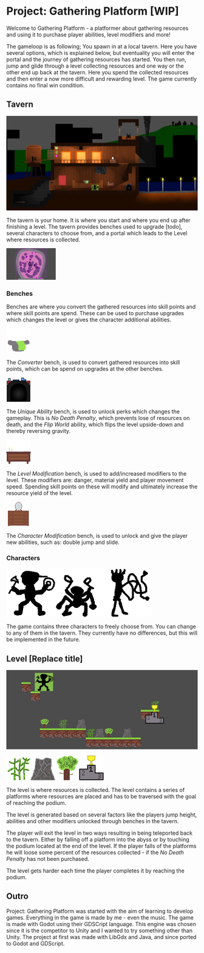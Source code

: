 # Project: Gathering Platform [WIP]

Welcome to Gathering Platform - a platformer about gathering resources and using it to purchase player abilities, level modifiers and more!

The gameloop is as following; You spawn in at a local tavern. Here you have several options, which is explained below, but eventuality you will enter the portal and the journey of gathering resources has started. You then run, jump and glide through a level collecting resources and one way or the other end up back at the tavern. Here you spend the collected resources and then enter a now more difficult and rewarding level. The game currently contains no final win condition.

## Tavern

![IMAGE OF TAVERN](https://github.com/judo347/Project-GatheringPlatform/blob/master/GIFS/img/homebase.PNG)

The tavern is your home. It is where you start and where you end up after finishing a level. The tavern provides benches used to upgrade [todo], several characters to choose from, and a portal which leads to the Level where resources is collected.

![GIF OF PORTAL](https://github.com/judo347/Project-GatheringPlatform/blob/master/GIFS/portalGif.gif)

### Benches

Benches are where you convert the gathered resources into skill points and where skill points are spend. These can be used to purchase upgrades which changes the level or gives the character additional abilities.

![IMAGE OF bench Converter](https://github.com/judo347/Project-GatheringPlatform/blob/master/Project-Gathering%20Platform/resources/01/BenchConverter001.png)

The *Converter* bench, is used to convert gathered resources into skill points, which can be spend on upgrades at the other benches.

![IMAGE OF bench Unique Abilities](https://github.com/judo347/Project-GatheringPlatform/blob/master/Project-Gathering%20Platform/resources/01/BenchUniqueAbilities001.png)

The *Unique Ability* bench, is used to unlock perks which changes the gameplay. This is *No Death Penalty*, which prevents lose of resources on death, and the *Flip World* ability, which flips the level upside-down and thereby reversing gravity.

![IMAGE OF bench Level mod](https://github.com/judo347/Project-GatheringPlatform/blob/master/Project-Gathering%20Platform/resources/01/BenchLevelMod001.png)

The *Level Modification* bench, is used to add/increased modifiers to the level. These modifiers are: danger, material yield and player movement speed. Spending skill points on these will modify and ultimately increase the resource yield of the level.

![IMAGE OF bench Char mod](https://github.com/judo347/Project-GatheringPlatform/blob/master/Project-Gathering%20Platform/resources/01/CharModBench001.png)

The *Character Modification* bench, is used to unlock and give the player new abilities, such as: double jump and slide.

### Characters

![IMAGE OF CHAR01](https://github.com/judo347/Project-GatheringPlatform/blob/master/Project-Gathering%20Platform/resources/01/Character001.png)![IMAGE OF CHAR02](https://github.com/judo347/Project-GatheringPlatform/blob/master/Project-Gathering%20Platform/resources/01/Character002.png)![IMAGE OF CHAR03](https://github.com/judo347/Project-GatheringPlatform/blob/master/Project-Gathering%20Platform/resources/01/Character003.png)

The game contains three characters to freely choose from. You can change to any of them in the tavern. They currently have no differences, but this will be implemented in the future.

## Level [Replace title]

![IMAGE OF LEVEL](https://github.com/judo347/Project-GatheringPlatform/blob/master/GIFS/img/level02.PNG)

![IMAGE OF MAT01](https://github.com/judo347/Project-GatheringPlatform/blob/master/Project-Gathering%20Platform/resources/01/Material001.png)![IMAGE OF MAT02](https://github.com/judo347/Project-GatheringPlatform/blob/master/Project-Gathering%20Platform/resources/01/Material002.png)![IMAGE OF MAT03](https://github.com/judo347/Project-GatheringPlatform/blob/master/Project-Gathering%20Platform/resources/01/Material003.png)![IMAGE OF PODIUM](https://github.com/judo347/Project-GatheringPlatform/blob/master/Project-Gathering%20Platform/resources/01/LevelPodium001.png)

The level is where resources is collected. The level contains a series of platforms where resources are placed and has to be traversed with the goal of reaching the podium.

The level is generated based on several factors like the players jump height, abilities and other modifiers unlocked through benches in the tavern.

The player will exit the level in two ways resulting in being teleported back to the tavern. Either by falling off a platform into the abyss or by touching the podium located at the end of the level. If the player falls of the platforms he will loose some percent of the resources collected - if the *No Death Penalty* has not been purchased.

The level gets harder each time the player completes it by reaching the podium. 



## Outro

Project: Gathering Platform was started with the aim of learning to develop games. Everything in the game is made by me - even the music. The game is made with Godot using their GDSCript language. This engine was chosen since it is the competitor to Unity and I wanted to try something other than Unity.
The project at first was made with LibGdx and Java, and since ported to Godot and GDScript.
